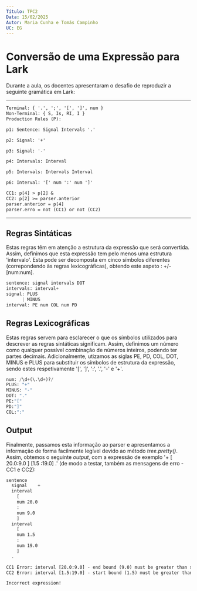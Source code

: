 ```yaml
---
Título: TPC2
Data: 15/02/2025
Autor: Maria Cunha e Tomás Campinho
UC: EG
---
```

# Conversão de uma Expressão para Lark

Durante a aula, os docentes apresentaram o desafio de reproduzir a seguinte gramática em Lark:

---
```txt
Terminal: { '.', ';', '[', ']', num }
Non-Terminal: { S, Is, RI, I }
Production Rules (P):

p1: Sentence: Signal Intervals '.'

p2: Signal: '+'

p3: Signal: '-'

p4: Intervals: Interval

p5: Intervals: Intervals Interval

p6: Interval: '[' num ':' num ']'

CC1: p[4] > p[2] &
CC2: p[2] >= parser.anterior
parser.anterior = p[4]
parser.erro = not (CC1) or not (CC2)
```

---
## Regras Sintáticas

Estas regras têm em atenção a estrutura da expressão que será convertida. Assim, definimos que esta expressão tem pelo menos uma estrutura 'intervalo'. Esta pode ser decomposta em cinco símbolos diferentes (correpondendo às regras lexicográficas), obtendo este aspeto : +/- [num:num].

```python
sentence: signal intervals DOT
intervals: interval+
signal: PLUS
      | MINUS
interval: PE num COL num PD  
```

## Regras Lexicográficas

Estas regras servem para esclarecer o que os símbolos utilizados para descrever as regras sintáticas significam. Assim, definimos um número como qualquer possível combinação de números inteiros, podendo ter partes decimais. Adicionalmente, utizamos as siglas PE, PD, COL, DOT, MINUS e PLUS para substituir os símbolos de estrutura da expressão, sendo estes respetivamente '[', ']', ':', '.', '-' e '+'.

```python
num: /\d+(\.\d+)?/
PLUS: "+"
MINUS: "-"
DOT: "."
PE:"["
PD:"]"
COL:":"
```

## Output

Finalmente, passamos esta informação ao parser e apresentamos a informação de forma facilmente legível devido ao método _tree.pretty()_.
Assim, obtemos o seguinte _output_, com a expressão de exemplo '+   [ 20.0:9.0 ]  [1.5 :19.0] .' (de modo a testar, também as mensagens de erro - CC1 e CC2):

```txt
sentence
  signal	+
  interval
    [
    num	20.0
    :
    num	9.0
    ]
  interval
    [
    num	1.5
    :
    num	19.0
    ]
  .

CC1 Error: interval [20.0:9.0] - end bound (9.0) must be greater than start bound (20.0).
CC2 Error: interval [1.5:19.0] - start bound (1.5) must be greater than or equal to the previous end bound (9.0).

Incorrect expression!

```
